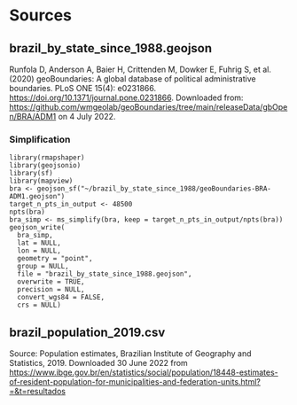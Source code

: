 # Sources

## brazil_by_state_since_1988.geojson
Runfola D, Anderson A, Baier H, Crittenden M, Dowker E, Fuhrig S, et al. (2020) 
geoBoundaries: A global database of political administrative boundaries. 
PLoS ONE 15(4): e0231866. https://doi.org/10.1371/journal.pone.0231866. 
Downloaded from: https://github.com/wmgeolab/geoBoundaries/tree/main/releaseData/gbOpen/BRA/ADM1 on 4 July 2022.

### Simplification
```
library(rmapshaper)
library(geojsonio)
library(sf)
library(mapview)
bra <- geojson_sf("~/brazil_by_state_since_1988/geoBoundaries-BRA-ADM1.geojson")
target_n_pts_in_output <- 48500
npts(bra)
bra_simp <- ms_simplify(bra, keep = target_n_pts_in_output/npts(bra))
geojson_write(
  bra_simp,
  lat = NULL,
  lon = NULL,
  geometry = "point",
  group = NULL,
  file = "brazil_by_state_since_1988.geojson",
  overwrite = TRUE,
  precision = NULL,
  convert_wgs84 = FALSE,
  crs = NULL)
```

## brazil_population_2019.csv
Source: Population estimates, Brazilian Institute of Geography and Statistics, 2019. Downloaded 30 June 2022 from 
https://www.ibge.gov.br/en/statistics/social/population/18448-estimates-of-resident-population-for-municipalities-and-federation-units.html?=&t=resultados

